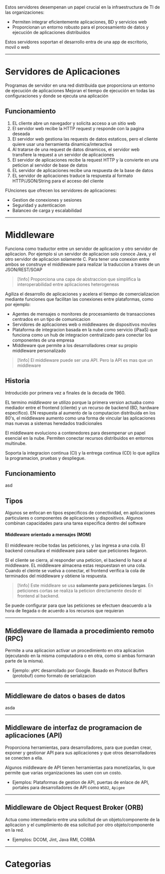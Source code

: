 
Estos servidores desempenan un papel crucial en la infraestructura de TI de las organizaciones:
- Permiten integrar eficientemente aplicaciones, BD y servicios web
- Proporcionan un entorno robusto para el procesamiento de datos y ejecución de aplicaciones distribuidos

Estos servidores soportan el desarrollo   entra de una app de escritorio, movil o web

___
# Servidores de Aplicaciones

Programas de servidor en una red distribuida que  proporciona un entorno de ejecución de aplicaciones
Mejoran el tiempo de ejecución en todas las configuraciones y donde se ejecuta una aplicación
## Funcionamiento

1. EL cliente abre un navegador y solicita acceso a un sitio web
2. El servidor web recibe la HTTP request y responde con la pagina deseada
3. El servidor web gestiona las requests de datos estaticos, pero el cliente quiere usar una herramienta dinamica/interactiva
4. Al tratarse de una request de datos dinamicos, el servidor web transfiere la request a un servidor de aplicaciones
5. El servidor de aplicaciones recibe la request HTTP y la convierte en una peticion al servidor de base de datos
6. EL servidor de aplicaciones recibe una respuesta de la base de datos
7. EL servidor de aplicaciones traduce la respuesta al formato HTTP/JSON/String para el acceso del cliente

FUnciones que ofrecen los servidores de aplicaciones:
- Gestion de conexiones y sesiones
- Seguridad y autenticacion
- Balanceo de carga y escalabilidad

___
# Middleware

Funciona como traductor entre un servidor de aplicacion y otro servidor de aplicacion.
Por ejemplo si un servidor de aplicacion solo conoce Java, y el otro servidor de aplicacion solamente C. Para tener una conexion entre ambos se construye el middleware para realizar la traduccion a traves de un JSON/REST/SOAP

>[!info] Proporciona una capa de abstraccion que simplifica la interoperabilidad entre aplicaciones heterogeneas

Agiliza el desarrollo de aplicaciones y acelera el tiempo de comercializacion mediante funciones que facilitan las conexiones entre plataformas, como por ejemplo:
- Agentes de mensajes o monitores de procesamiento de transacciones centrados en un tipo de comunicacion
- Servidores de aplicaciones web o middlewares de dispositivos moviles
- Plataforma de integracion basada en la nube como servicio (iPaaS) que funciona como un hub de integracion centralizado para conectar los componentes de una empresa
- MIddleware que permite a los desarrolladores crear su propio middleware personalizado

>[!info] El middleware puede ser una API. Pero la API es mas que un middleware

## Historia

Introducido por primera vez a finales de la decada de 1960.

EL termino *middleware* se utilizo porque la primera version actuaba como mediador entre el frontend (cliente) y un recurso de backend (BD, hardware especifico).
EN respuesta al aumento de la computacion distribuida en los 80's, el middleware aumento como una forma de vincular las aplicaciones mas nuevas a sistemas heredados tradicionales

El middleware evoluciono a contenedores para desempenar un papel esencial en la nube. Permiten conectar recursos distribuidos en entornos multinube.

Soporta la integracion continua (CI) y la entrega continua (CD) lo que agiliza la programacion, pruebas y despliegue.


## Funcionamiento

asd


## Tipos

Algunos se enfocan en tipos especificos de conectividad, en aplicaciones particulares o componentes de aplicaciones y dispositivos. Algunos combinan capacidades para una tarea especifica dentro del software

#### Middleware orientado a mensajes (MOM)

El middleware recibe todas las peticiones, y las ingresa a una cola. El backend consultara el middleware para saber que peticiones llegaron.

SI el cliente se cierra, al responder una peticion, el backend lo hace al middleware. EL middleware almacena estas respuestasn en una cola.
Cuando el cleinte se vuelva a conectar, el frontend verifica la cola de terminados del middleware y obtiene la respuesta.

>[!info] Este middleare se usa **solamente para peticiones largas**. En peticiones cortas se realiza la peticion directamente desde el frontend al backend.

Se puede configurar para que las peticiones se efectuen deacuerdo a la hora de llegada o de acuerdo a los recursos que requieran

___
## Middleware de llamada a procedimiento remoto (RPC)

Permite a una aplicacion activar un procedimiento en otra aplicacion (ejecutando en la misma computadora o en otra, como si ambas formaran parte de la misma).

- Ejemplo: `gRPC` desarrollado por Google. Basado en Protocol Buffers (protobuf) como formato de serializacion

___
## Middleware de datos o bases de datos

asda

___
## Middleware de interfaz de programacion de aplicaciones (API)

Proporciona herramientas, para desarrolladores, para que puedan crear, exponer y gestionar API para sus aplicaciones y que otros desarrolladores se conecten a ella.

Algunos middleware de API tienen herramientas para monetizarlas, lo que permite que varias organizaciones las usen con un costo.

- Ejemplos: Plataformas de gestion de API, puertas de enlace de API, portales para desarrolladores de API como `WSO2`, `Apigee`

___
## Middleware de Object Request Broker (ORB)

Actua como intermedario entre una solicitud de un objeto/componente de la aplicacion y el cumplimiento de esa solicitud por otro objeto/componente en la red.

- Ejemplos: DCOM, Jint, Java RMI, CORBA

___
# Categorias


